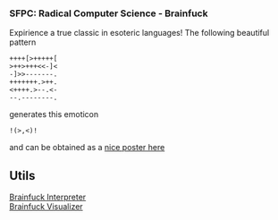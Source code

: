 ### SFPC: Radical Computer Science - Brainfuck

Expirience a true classic in esoteric languages!
The following beautiful pattern

```
++++[>+++++[
>++>+++<<-]<
-]>>-------.
+++++++.>++.
<++++.>--.<-
--.--------.
```

generates this emoticon
```
!(>,<)!
```

and can be obtained as a [nice poster here](http://selekkt.com/rainbow-unicorn-tl-dr-raging-poster.html)

## Utils
[Brainfuck Interpreter](http://brainfuck.tk/)  
[Brainfuck Visualizer](http://fatiherikli.github.io/brainfuck-visualizer/)
